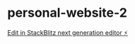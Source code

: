 # personal-website-2

[Edit in StackBlitz next generation editor ⚡️](https://stackblitz.com/~/github.com/BenCaunt/personal-website-2)